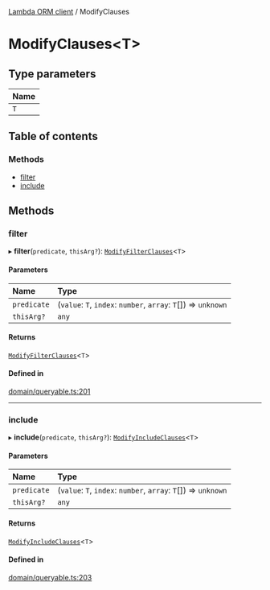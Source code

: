 [Lambda ORM client](../README.md) / ModifyClauses

# ModifyClauses<T\>

## Type parameters

| Name |
| :------ |
| `T` |

## Table of contents

### Methods

- [filter](ModifyClauses.md#filter)
- [include](ModifyClauses.md#include)

## Methods

### filter

▸ **filter**(`predicate`, `thisArg?`): [`ModifyFilterClauses`](ModifyFilterClauses.md)<`T`\>

#### Parameters

| Name | Type |
| :------ | :------ |
| `predicate` | (`value`: `T`, `index`: `number`, `array`: `T`[]) => `unknown` |
| `thisArg?` | `any` |

#### Returns

[`ModifyFilterClauses`](ModifyFilterClauses.md)<`T`\>

#### Defined in

[domain/queryable.ts:201](https://github.com/FlavioLionelRita/lambdaorm-client-node/blob/accb0c4/src/lib/domain/queryable.ts#L201)

___

### include

▸ **include**(`predicate`, `thisArg?`): [`ModifyIncludeClauses`](ModifyIncludeClauses.md)<`T`\>

#### Parameters

| Name | Type |
| :------ | :------ |
| `predicate` | (`value`: `T`, `index`: `number`, `array`: `T`[]) => `unknown` |
| `thisArg?` | `any` |

#### Returns

[`ModifyIncludeClauses`](ModifyIncludeClauses.md)<`T`\>

#### Defined in

[domain/queryable.ts:203](https://github.com/FlavioLionelRita/lambdaorm-client-node/blob/accb0c4/src/lib/domain/queryable.ts#L203)
